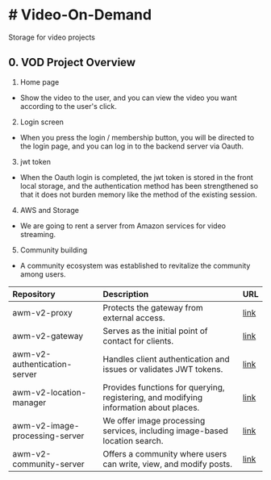 # # Video-On-Demand
Storage for video projects
## 0. VOD Project Overview
1. Home page
* Show the video to the user, and you can view the video you want according to the user's click.
2. Login screen
* When you press the login / membership button, you will be directed to the login page, and you can log in to the backend server via Oauth.
3. jwt token
* When the Oauth login is completed, the jwt token is stored in the front local storage, and the authentication method has been strengthened so that it does not burden memory like the method of the existing session.
4. AWS and Storage
* We are going to rent a server from Amazon services for video streaming.
5. Community building
* A community ecosystem was established to revitalize the community among users.

|Repository|Description|URL|
|:---|:---|:---|
|awm-v2-proxy|Protects the gateway from external access.|[link](https://github.com/ahr-i/awm-v2-proxy)|
|awm-v2-gateway|Serves as the initial point of contact for clients.|[link](https://github.com/ahr-i/awm-v2-gateway)|
|awm-v2-authentication-server|Handles client authentication and issues or validates JWT tokens.|[link](https://github.com/ahr-i/awm-v2-authentication-server)|
|awm-v2-location-manager|Provides functions for querying, registering, and modifying information about places.|[link](https://github.com/ahr-i/awm-v2-location-manager)|
|awm-v2-image-processing-server|We offer image processing services, including image-based location search.|[link](https://github.com/ahr-i/awm-v2-image-processing-server)|
|awm-v2-community-server|Offers a community where users can write, view, and modify posts.|[link](https://github.com/ahr-i/awm-v2-community-server)|
